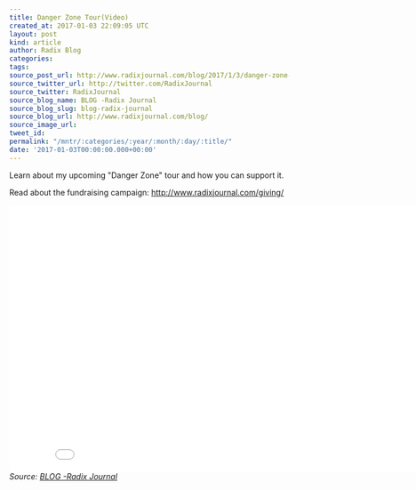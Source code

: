 ```yaml
---
title: Danger Zone Tour(Video)
created_at: 2017-01-03 22:09:05 UTC
layout: post
kind: article
author: Radix Blog
categories: 
tags: 
source_post_url: http://www.radixjournal.com/blog/2017/1/3/danger-zone-tourvideo
source_twitter_url: http://twitter.com/RadixJournal
source_twitter: RadixJournal
source_blog_name: BLOG -Radix Journal
source_blog_slug: blog-radix-journal
source_blog_url: http://www.radixjournal.com/blog/
source_image_url: 
tweet_id: 
permalink: "/mntr/:categories/:year/:month/:day/:title/"
date: '2017-01-03T00:00:00.000+00:00'
---
```

<p>Learn about my upcoming "Danger Zone" tour and how you can support it.</p>
<p>Read about the fundraising campaign: <a href="http://www.radixjournal.com/giving/">http://www.radixjournal.com/giving/</a></p>
<iframe scrolling="no" allowfullscreen="" src="//www.youtube.com/embed/yk5b41OvfhQ?wmode=opaque&amp;enablejsapi=1" width="854" frameborder="0" height="480">
</iframe><div class="">
    <i>Source: <a href="http://www.radixjournal.com/blog/">BLOG -Radix Journal</a></i>
</div>
